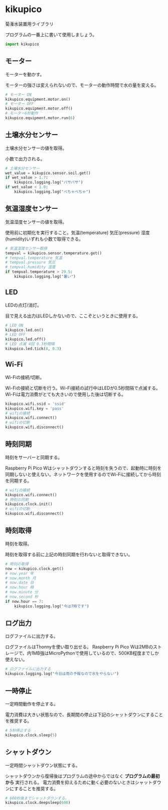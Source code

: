 # kikupico

菊潅水装置用ライブラリ

プログラムの一番上に書いて使用しましょう。

```python
import kikupico
```

## モーター

モーターを動かす。

モーターの強さは変えられないので、モーターの動作時間で水の量を変える。

```python
# モーター ON
kikupico.equipment.motor.on()
# モーター OFF
kikupico.equipment.motor.off()
# モーター6秒動作
kikupico.equipment.motor.run(6)
```

## 土壌水分センサー

土壌水分センサーの値を取得。

小数で出力される。

```python
# 土壌水分センサー
wet_value = kikupico.sensor.soil.get()
if wet_value > 1.7:
    kikupico.logging.log("パサパサ")
if wet_value < 1.0:
    kikupico.logging.log("べちゃべちゃ")
```

## 気温湿度センサー

気温湿度センサーの値を取得。

使用前に初期化を実行すること。気温(temperature) 気圧(pressure) 湿度(humidity)いずれも小数で取得できる。

```python
# 気温湿度センサー取得
tempval = kikupico.sensor.temperature.get()
# tempval.temperature 気温
# tempval.pressure 気圧
# tempval.humidity 湿度
if tempval.temperature > 29.5:
    kikupico.logging.log("暑い")
```

## LED

LEDの点灯/消灯。

目で見える出力はLEDしかないので、ここぞというときに使用する。

```python
# LED ON
kikupico.led.on()
# LED OFF
kikupico.led.off()
# LED 点滅 4回 0.3秒間隔
kikupico.led.tick(4, 0.3)
```

## Wi-Fi

Wi-Fiの接続/切断。

Wi-Fiの接続と切断を行う。Wi-Fi接続の試行中はLEDが0.5秒間隔で点滅する。Wi-Fiは電力消費がとても大きいので使用した後は切断する。

```python
kikupico.wifi.ssid = 'ssid'
kikupico.wifi.key = 'pass'
# wifiの接続
kikupico.wifi.connect()
# wifiの切断
kikupico.wifi.disconnect()
```

## 時刻同期

時刻をサーバーと同期する。

Raspberry Pi Pico Wはシャットダウンすると時刻を失うので、起動時に時刻を同期しないと使えない。ネットワークを使用するのでWi-Fiに接続してから時刻を同期する。

```python
# wifiの接続
kikupico.wifi.connect()
# 時刻の同期
kikupico.clock.init()
# wifiの切断
kikupico.wifi.disconnect()
```

## 時刻取得

時刻を取得。

時刻を取得する前に上記の時刻同期を行わないと取得できない。

```python
# 時刻の取得
now = kikupico.clock.get()
# now.year 年
# now.month 月
# now.date 日
# now.hour 時
# now.minute 分
# now.second 秒
if now.hour == 7:
    kikupico.logging.log("今は7時です")
```

## ログ出力

ログファイルに出力する。

ログファイルはThonnyを使い取り出せる。
Raspberry Pi Pico Wは2MBのストレージで、内1MB強はMicroPythonで使用しているので、500KB程度までしか使えない。

```python
# ログファイルに出力する
kikupico.logging.log("今日は雨の予報なので水をやらない")
```

## 一時停止

一定時間動作を停止する。

電力消費は大きい状態なので、長期間の停止は下記のシャットダウンにすることを推奨する。

```python
# 5秒停止する
kikupico.clock.sleep(5)
```

## シャットダウン

一定時間シャットダウン状態にする。

シャットダウンから復帰後はプログラムの途中からではなく **プログラムの最初から** 実行される。
電力消費を抑えるために動く必要のないときはシャットダウンにすることを推奨する。

```python
# 600秒後までシャットダウンする。
kikupico.clock.deepsleep(600)
```
